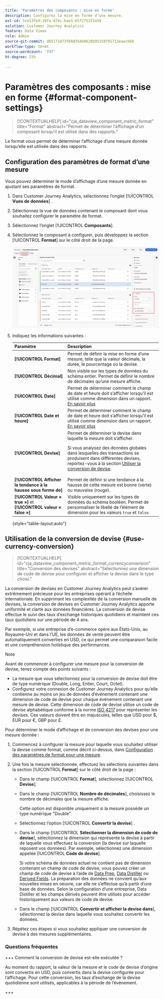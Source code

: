 ```yaml
---
title: 'Paramètres des composants : mise en forme'
description: Configurez la mise en forme dʼune mesure.
exl-id: 5ce13fe9-29fa-474c-bae3-65f275153a59
solution: Customer Journey Analytics
feature: Data Views
role: Admin
source-git-commit: d65171873f68835de0628b95158f01713eaacb6b
workflow-type: tm+mt
source-wordcount: '737'
ht-degree: 23%

---
```


# Paramètres des composants : mise en forme {#format-component-settings}

<!-- markdownlint-disable MD034 -->

>[!CONTEXTUALHELP]
>id="cja_dataview_component_metric_format"
>title="Format"
>abstract="Permet de déterminer l’affichage d’un composant lorsqu’il est utilisé dans des rapports."

<!-- markdownlint-enable MD034 -->


Le format vous permet de déterminer l’affichage d’une mesure donnée lorsqu’elle est utilisée dans des rapports.

## Configuration des paramètres de format d’une mesure

Vous pouvez déterminer le mode d’affichage d’une mesure donnée en ajustant ses paramètres de format.

1. Dans Customer Journey Analytics, sélectionnez l’onglet [!UICONTROL **Vues de données**] .

1. Sélectionnez la vue de données contenant le composant dont vous souhaitez configurer le paramètre de format.

1. Sélectionnez l’onglet [!UICONTROL **Composants**].

1. Sélectionnez le composant à configurer, puis développez la section [!UICONTROL **Format**] sur le côté droit de la page.

   ![Paramètres de mise en forme](../assets/format-settings.png)

1. Indiquez les informations suivantes :

   | Paramètre | Description |
   | --- | --- |
   | **[!UICONTROL Format]** | Permet de définir la mise en forme dʼune mesure, telle que la valeur décimale, la durée, le pourcentage ou la devise. |
   | **[!UICONTROL Décimal]** | Non visible sur les types de données du schéma entier. Permet de définir le nombre de décimales quʼune mesure affiche. |
   | **[!UICONTROL Date]** | Permet de déterminer comment le champ de date et heure doit s’afficher lorsqu’il est utilisé comme dimension dans un rapport. [En savoir plus](../../use-cases/data-views/data-views-usecases.md#date-and-date-time-use-cases) |
   | **[!UICONTROL Date et heure]** | Permet de déterminer comment le champ de date et heure doit s’afficher lorsqu’il est utilisé comme dimension dans un rapport. [En savoir plus](../../use-cases/data-views/data-views-usecases.md#date-and-date-time-use-cases) |
   | **[!UICONTROL Devise]** | Permet de déterminer la devise dans laquelle la mesure doit s’afficher. <p>Si vous analysez des données globales dans lesquelles des transactions se produisent dans différentes devises, reportez-vous à la section [Utiliser la conversion de devise](#use-currency-conversion).</p> |
   | **[!UICONTROL Afficher la tendance à la hausse sous forme de]** | Permet de définir si une tendance à la hausse de cette mesure est bonne (verte) ou mauvaise (rouge). |
   | **[!UICONTROL Valeur « true »]** et **[!UICONTROL valeur « false »]** | Visible uniquement sur les types de données du schéma booléen. Permet de personnaliser le libellé de lʼélément de dimension pour les valeurs `true` et `false`. |

   {style="table-layout:auto"}

## Utilisation de la conversion de devise {#use-currency-conversion}

<!-- markdownlint-disable MD034 -->

>[!CONTEXTUALHELP]
>id="cja_dataview_component_metric_format_currencyconversion"
>title="Conversion des devises"
>abstract="Sélectionnez une dimension de code de devise pour configurer et afficher la devise dans le type choisi."

<!-- markdownlint-enable MD034 -->

La conversion de devises en Customer Journey Analytics peut s’avérer extrêmement précieuse pour les entreprises opérant à l’échelle internationale. En supprimant les complexités de la conversion manuelle de devises, la conversion de devises en Customer Journey Analytics apporte uniformité et clarté aux données financières. La conversion de devise effectue le suivi des taux d’exchange historiques quotidiens et maintient ces taux quotidiens sur une période de 4 ans.

Par exemple, si une entreprise d’e-commerce opère aux États-Unis, au Royaume-Uni et dans l’UE, les données de vente peuvent être automatiquement converties en USD, ce qui permet une comparaison facile et une compréhension holistique des performances.

>[!NOTE]
>
>Avant de commencer à configurer une mesure pour la conversion de devise, tenez compte des points suivants :
>
>* La mesure que vous sélectionnez pour la conversion de devise doit être de type numérique (Double, Long, Entier, Court, Octet).
>* Configurez votre connexion de Customer Journey Analytics pour qu’elle contienne au moins un jeu de données d’événement contenant une dimension de code de devise pour chaque événement contenant une mesure de devise. Cette dimension de code de devise utilise un code de devise alphabétique conforme à la norme [ISO 4217](https://www.iso.org/iso-4217-currency-codes.html) pour représenter les devises. Ces valeurs doivent être en majuscules, telles que USD pour $, EUR pour €, GBP pour £.

Pour déterminer le mode d’affichage et de conversion des devises pour une mesure donnée :

1. Commencez à configurer la mesure pour laquelle vous souhaitez utiliser la devise comme format, comme décrit ci-dessus, dans [Configuration des paramètres de format pour une mesure](#configure-format-settings-for-a-metric).

1. Une fois la mesure sélectionnée, effectuez les sélections suivantes dans la section [!UICONTROL **Format**] sur le côté droit de la page :

   * Dans le champ [!UICONTROL **Format**], sélectionnez [!UICONTROL **Devise**].

   * Dans le champ [!UICONTROL **Nombre de décimales**], choisissez le nombre de décimales que la mesure affiche.

     Cette option est disponible uniquement si la mesure possède un type numérique &quot;Double&quot;.

   * Sélectionnez l’option [!UICONTROL **Convertir la devise**] .

   * Dans le champ [!UICONTROL **Sélectionner la dimension de code de devise**], sélectionnez la dimension qui représente la devise à partir de laquelle vous effectuez la conversion (la devise sur laquelle reposent vos données). Par exemple, sélectionnez une dimension appelée [!UICONTROL **Code de devise**].

     Si votre schéma de données actuel ne contient pas de dimension contenant un champ de code de devise, vous pouvez créer un champ de code de devise à l’aide de [Data Prep](https://experienceleague.adobe.com/docs/experience-platform/data-prep/home.html), [Data Distiller](https://experienceleague.adobe.com/docs/experience-platform/query/data-distiller/overview.html) ou [Derived Fields](/help/data-views/derived-fields/derived-fields.md). La préparation des données ne convient qu’aux nouvelles mises en oeuvre, car elle ne s’effectue qu’à partir d’une base de données. Selon la configuration d’une entreprise, Data Distiller et les champs dérivés peuvent être utilisés pour accéder historiquement aux valeurs de code de devise.

   * Dans le champ [!UICONTROL **Convertir et afficher la devise dans**], sélectionnez la devise dans laquelle vous souhaitez convertir les données.

1. Répétez ces étapes si vous souhaitez appliquer une conversion de devise à des mesures supplémentaires.



### Questions fréquentes 

+++ Comment la conversion de devise est-elle exécutée ?

Au moment du rapport, la valeur de la mesure et le code de devise d’origine sont convertis en USD, puis convertis dans la devise configurée pour l’affichage. Pour cette conversion, les taux d’exchange de la devise quotidienne sont utilisés, applicables à la période de l’événement.

+++

